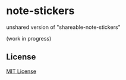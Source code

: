 # note-stickers #

unshared version of "shareable-note-stickers"

(work in progress)

## License ##

[MIT License](LICENSE.md)

